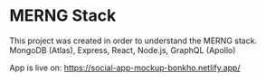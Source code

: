 # MERNG Stack

This project was created in order to understand the MERNG stack.
MongoDB (Atlas), Express, React, Node.js, GraphQL (Apollo)

App is live on: https://social-app-mockup-bonkho.netlify.app/
